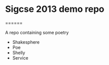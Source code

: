 # Sigcse 2013 demo repo
======

A repo containing some poetry
* Shakesphere
* Poe 
* Shelly
* Service
